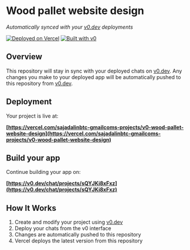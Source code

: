 # Wood pallet website design

*Automatically synced with your [v0.dev](https://v0.dev) deployments*

[![Deployed on Vercel](https://img.shields.io/badge/Deployed%20on-Vercel-black?style=for-the-badge&logo=vercel)](https://vercel.com/sajadalinbtc-gmailcoms-projects/v0-wood-pallet-website-design)
[![Built with v0](https://img.shields.io/badge/Built%20with-v0.dev-black?style=for-the-badge)](https://v0.dev/chat/projects/sQYJKi8xFxz)

## Overview

This repository will stay in sync with your deployed chats on [v0.dev](https://v0.dev).
Any changes you make to your deployed app will be automatically pushed to this repository from [v0.dev](https://v0.dev).

## Deployment

Your project is live at:

**[https://vercel.com/sajadalinbtc-gmailcoms-projects/v0-wood-pallet-website-design](https://vercel.com/sajadalinbtc-gmailcoms-projects/v0-wood-pallet-website-design)**

## Build your app

Continue building your app on:

**[https://v0.dev/chat/projects/sQYJKi8xFxz](https://v0.dev/chat/projects/sQYJKi8xFxz)**

## How It Works

1. Create and modify your project using [v0.dev](https://v0.dev)
2. Deploy your chats from the v0 interface
3. Changes are automatically pushed to this repository
4. Vercel deploys the latest version from this repository
